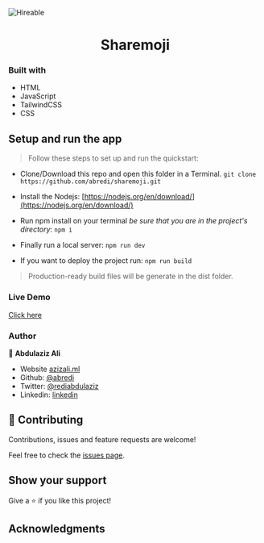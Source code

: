 ![Hireable](https://cdn.rawgit.com/hiendv/hireable/master/styles/default/yes.svg)

  <h1 align="center">Sharemoji</h1>

  <p align="center">
  </p>

### Built with

- HTML
- JavaScript
- TailwindCSS
- CSS

## Setup and run the app

> Follow these steps to set up and run the quickstart:
  - Clone/Download this repo and open this folder in a Terminal.
    `git clone https://github.com/abredi/sharemoji.git`
  - Install the Nodejs:
  [https://nodejs.org/en/download/](https://nodejs.org/en/download/)

  - Run npm install on your terminal *be sure that you are in the project's directory*:
  `npm i`
  - Finally run a local server:
  `npm run dev`
  - If you want to deploy the project run: `npm run build`
  > Production-ready build files will be generate in the dist folder.

### Live Demo

[Click here](https://abredi.github.io/sharemoji/)

### Author

👤 **Abdulaziz Ali**

- Website [azizali.ml](https://azizali.ml/)
- Github: [@abredi](https://github.com/abredi)
- Twitter: [@rediabdulaziz](https://twitter.com/rediabdulaziz)
- Linkedin: [linkedin](https://www.linkedin.com/in/abdulazizrediali/  )

## 🤝 Contributing

Contributions, issues and feature requests are welcome!

Feel free to check the [issues page](https://github.com/abredi/sharemoji/issues).

## Show your support

Give a ⭐️ if you like this project!

## Acknowledgments